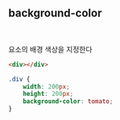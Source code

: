 ## background-color
<br/>

요소의 배경 색상을 지정한다<br/>

```html
<div></div>
```
```css
.div {
    width: 200px;
    height: 200px;
    background-color: tomato;
}
```